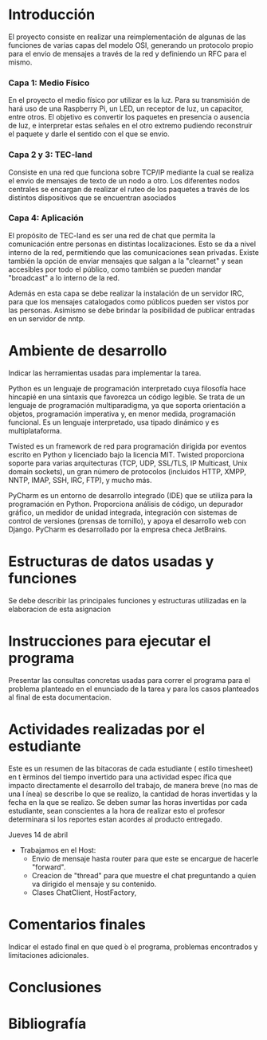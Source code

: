 # Introducción

El proyecto consiste en realizar una reimplementación de algunas de las funciones de varias capas del modelo OSI, generando un protocolo propio para el 
envio de mensajes a través de la red y definiendo un RFC para el mismo.

### Capa 1: Medio Físico
En el proyecto el medio físico por utilizar es la luz. Para su transmisión de hará uso de una Raspberry Pi, un LED, un receptor de luz, un capacitor, entre otros.
El objetivo es convertir los paquetes en presencia o ausencia de luz, e interpretar estas señales en el otro extremo pudiendo reconstruir el paquete y darle el sentido
con el que se envio.

### Capa 2 y 3: TEC-land
Consiste en una red que funciona sobre TCP/IP mediante la cual se realiza el envio de mensajes de texto de un nodo a otro. 
Los diferentes nodos centrales se encargan de realizar el ruteo de los paquetes a través de los distintos dispositivos que se encuentran asociados

### Capa 4: Aplicación
El propósito de TEC-land es ser una red de chat que permita la comunicación entre personas en distintas localizaciones. Esto se da a nivel
interno de la red, permitiendo que las comunicaciones sean privadas. Existe también la opción de enviar mensajes que salgan a la "clearnet" y sean
accesibles por todo el público, como también se pueden mandar "broadcast" a lo interno de la red.

Además en esta capa se debe realizar la instalación de un servidor IRC, para que los mensajes catalogados como públicos pueden ser vistos por las personas.
Asimismo se debe brindar la posibilidad de publicar entradas en un servidor de nntp.

# Ambiente de desarrollo

Indicar las herramientas usadas para implementar la tarea.

Python es un lenguaje de programación interpretado cuya filosofía hace hincapié en una sintaxis que favorezca un código legible. Se trata de un lenguaje de programación multiparadigma, ya que soporta orientación a objetos, programación imperativa y, en menor medida, programación funcional. Es un lenguaje interpretado, usa tipado dinámico y es multiplataforma.

Twisted es un framework de red para programación dirigida por eventos escrito en Python y licenciado bajo la licencia MIT. Twisted proporciona soporte para varias arquitecturas (TCP, UDP, SSL/TLS, IP Multicast, Unix domain sockets), un gran número de protocolos (incluidos HTTP, XMPP, NNTP, IMAP, SSH, IRC, FTP), y mucho más.

PyCharm es un entorno de desarrollo integrado (IDE) que se utiliza para la programación en Python. Proporciona análisis de código, un depurador gráfico, un medidor de unidad integrada, integración con sistemas de control de versiones (prensas de tornillo), y apoya el desarrollo web con Django. PyCharm es desarrollado por la empresa checa JetBrains.



# Estructuras de datos usadas y funciones

Se debe describir las principales funciones y estructuras utilizadas en la elaboracion de esta asignacion

# Instrucciones para ejecutar el programa

Presentar las consultas concretas usadas para correr el programa para el problema planteado en el enunciado de la tarea y para los casos planteados al final de esta documentacion.

# Actividades realizadas por el estudiante

Este es un resumen de las bitacoras de cada estudiante ( estilo timesheet) en t ́erminos del tiempo invertido para una actividad espec ́ıfica que impacto directamente el desarrollo del trabajo, de manera breve (no mas de una l ́ınea) se describe lo que se realizo, la cantidad de horas invertidas y la fecha en la que se realizo. Se deben sumar las horas invertidas por cada estudiante, sean conscientes a la hora de realizar esto el profesor determinara si los reportes estan acordes al producto entregado.

Jueves 14 de abril 
- Trabajamos en el Host:
    - Envio de mensaje hasta router para que este se encargue de hacerle "forward".
    - Creacion de "thread" para que muestre el chat preguntando a quien va dirigido el mensaje
    y su contenido.
    - Clases ChatClient, HostFactory,


# Comentarios finales
Indicar el estado final en que qued ́o el programa, problemas encontrados y limitaciones adicionales.

# Conclusiones

# Bibliografía
